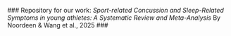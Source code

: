 ### Repository for our work: *Sport-related Concussion and Sleep-Related Symptoms in young athletes: A Systematic Review and Meta-Analysis*
By Noordeen & Wang et al., 2025 ###
